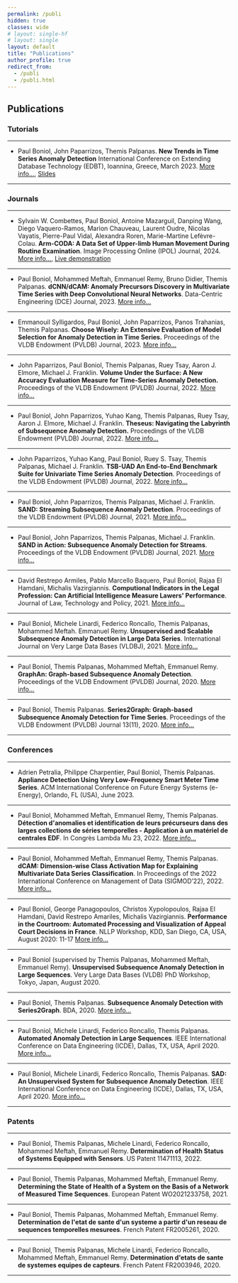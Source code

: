 ```yaml
---
permalink: /publi
hidden: true
classes: wide
# layout: single-hf
# layout: single
layout: default
title: "Publications"
author_profile: true
redirect_from: 
  - /publi
  - /publi.html
---
```


## Publications

### Tutorials

---

* Paul Boniol, John Paparrizos, Themis Palpanas. **New Trends in Time Series Anomaly Detection** International Conference on Extending Database Technology (EDBT), Ioannina, Greece, March 2023. [More info...](https://helios2.mi.parisdescartes.fr/~themisp/publications/edbt23-TimeSeriesAnomalyDetection-BoniolPaparrizosPalpanas-summary.pdf), [Slides](https://boniolp.github.io/assets/pdfs/EDBT_tutorial.pdf)

---


### Journals

---

* Sylvain W. Combettes, Paul Boniol, Antoine Mazarguil, Danping Wang, Diego Vaquero-Ramos, Marion Chauveau, Laurent Oudre, Nicolas Vayatis, Pierre-Paul Vidal, Alexandra Roren, Marie-Martine Lefèvre-Colau. **Arm-CODA: A Data Set of Upper-limb Human Movement During Routine Examination**. Image Processing Online (IPOL) Journal, 2024. [More info...](https://www.ipol.im/pub/art/2024/494/), [Live demonstration](https://ipolcore.ipol.im/demo/clientApp/demo.html?id=494)

---

* Paul Boniol, Mohammed Meftah, Emmanuel Remy, Bruno Didier, Themis Palpanas. **dCNN/dCAM: Anomaly Precursors Discovery in Multivariate Time Series with Deep Convolutional Neural Networks**. Data-Centric Engineering (DCE) Journal, 2023. [More info...](https://boniolp.github.io/dcam)

---

* Emmanouil Sylligardos, Paul Boniol, John Paparrizos, Panos Trahanias, Themis Palpanas. **Choose Wisely: An Extensive Evaluation of Model Selection for Anomaly Detection in Time Series.** Proceedings of the VLDB Endowment (PVLDB) Journal, 2023. [More info...](https://boniolp.github.io/msad)

---

* John Paparrizos, Paul Boniol, Themis Palpanas, Ruey Tsay, Aaron J. Elmore, Michael J. Franklin. **Volume Under the Surface: A New Accuracy Evaluation Measure for Time-Series Anomaly Detection.** Proceedings of the VLDB Endowment (PVLDB) Journal, 2022. [More info...](https://www.researchgate.net/publication/363485317_Volume_Under_the_Surface_A_New_Accuracy_Evaluation_Measure_for_Time-Series_Anomaly_Detection)

---

* Paul Boniol, John Paparrizos, Yuhao Kang, Themis Palpanas, Ruey Tsay, Aaron J. Elmore, Michael J. Franklin. **Theseus: Navigating the Labyrinth of Subsequence Anomaly Detection.** Proceedings of the VLDB Endowment (PVLDB) Journal, 2022. [More info...](https://www.researchgate.net/publication/363480726_Theseus_Navigating_the_Labyrinth_of_Time-Series_Anomaly_Detection)

---

* John Paparrizos, Yuhao Kang, Paul Boniol, Ruey S. Tsay, Themis Palpanas, Michael J. Franklin. **TSB-UAD An End-to-End Benchmark Suite for Univariate Time Series Anomaly Detection**. Proceedings of the VLDB Endowment (PVLDB) Journal, 2022. [More info...](https://www.researchgate.net/publication/361483861_TSB-UAD_an_end-to-end_benchmark_suite_for_univariate_time-series_anomaly_detection)

---

* Paul Boniol, John Paparrizos, Themis Palpanas, Michael J. Franklin. **SAND: Streaming Subsequence Anomaly Detection**. Proceedings of the VLDB Endowment (PVLDB) Journal, 2021. [More info...](https://boniolp.github.io/sand)

---

* Paul Boniol, John Paparrizos, Themis Palpanas, Michael J. Franklin. **SAND in Action: Subsequence Anomaly Detection for Streams**. Proceedings of the VLDB Endowment (PVLDB) Journal, 2021. [More info...](https://boniolp.github.io/sand)

--- 

* David Restrepo Armiles, Pablo Marcello Baquero, Paul Boniol, Rajaa El Hamdani, Michalis Vazirgiannis. **Computional Indicators in the Legal Profession: Can Artificial Intelligence Measure Lawers' Performance**. Journal of Law, Technology and Policy, 2021. [More info...](https://papers.ssrn.com/sol3/papers.cfm?abstract_id=3974526)

--- 

* Paul Boniol, Michele Linardi, Federico Roncallo, Themis Palpanas, Mohammed Meftah. Emmanuel Remy. **Unsupervised and Scalable Subsequence Anomaly Detection in Large Data Series**. International Journal on Very Large Data Bases (VLDBJ), 2021. [More info...](https://boniolp.github.io/norma)

---

* Paul Boniol, Themis Palpanas, Mohammed Meftah, Emmanuel Remy. **GraphAn: Graph-based Subsequence Anomaly Detection**. Proceedings of the VLDB Endowment (PVLDB) Journal, 2020. [More info...](https://boniolp.github.io/s2g)

---

* Paul Boniol, Themis Palpanas. **Series2Graph: Graph-based Subsequence Anomaly Detection for Time Series**. Proceedings of the VLDB Endowment (PVLDB) Journal 13(11), 2020. [More info...](https://boniolp.github.io/s2g)

---

### Conferences


---

* Adrien Petralia, Philippe Charpentier, Paul Boniol, Themis Palpanas. **Appliance Detection Using Very Low-Frequency Smart Meter Time Series**. ACM International Conference on Future Energy Systems (e-Energy), Orlando, FL (USA), June 2023.

---

* Paul Boniol, Mohammed Meftah, Emmanuel Remy, Themis Palpanas. **Détection d'anomalies et identification de leurs précurseurs dans des larges collections de séries temporelles - Application à un matériel de centrales EDF**. In Congrès Lambda Mu 23, 2022. [More info...](https://boniolp.github.io/assets/pdfs/lambda-mu-conference-IEEE-format.pdf)

---

* Paul Boniol, Mohammed Meftah, Emmanuel Remy, Themis Palpanas. **dCAM: Dimension-wise Class Activation Map for Explaining Multivariate Data Series Classification**. In Proceedings of the 2022 International Conference on Management of Data (SIGMOD’22), 2022. [More info...](https://boniolp.github.io/dcam)

---

* Paul Boniol, George Panagopoulos, Christos Xypolopoulos, Rajaa El Hamdani, David Restrepo Amariles, Michalis Vazirgiannis. **Performance in the Courtroom: Automated Processing and Visualization of Appeal Court Decisions in France**. NLLP Workshop, KDD, San Diego, CA, USA, August 2020: 11-17 [More info...](https://boniolp.github.io/smartlaw)

---

* Paul Boniol (supervised by Themis Palpanas, Mohammed Meftah, Emmanuel Remy). **Unsupervised Subsequence Anomaly Detection in Large Sequences**. Very Large Data Bases (VLDB) PhD Workshop, Tokyo, Japan, August 2020.

---

* Paul Boniol, Themis Palpanas. **Subsequence Anomaly Detection with Series2Graph**. BDA, 2020. [More info...](https://boniolp.github.io/s2g)

---

* Paul Boniol, Michele Linardi, Federico Roncallo, Themis Palpanas. **Automated Anomaly Detection in Large Sequences**. IEEE International Conference on Data Engineering (ICDE), Dallas, TX, USA, April 2020. [More info...](https://boniolp.github.io/norma)

---

* Paul Boniol, Michele Linardi, Federico Roncallo, Themis Palpanas. **SAD: An Unsupervised System for Subsequence Anomaly Detection**. IEEE International Conference on Data Engineering (ICDE), Dallas, TX, USA, April 2020. [More info...](https://boniolp.github.io/norma)

---

### Patents

---

* Paul Boniol, Themis Palpanas, Michele Linardi, Federico Roncallo, Mohammed Meftah, Emmanuel Remy. **Determination of Health Status of Systems Equipped with Sensors**. US Patent 11471113, 2022.

---

* Paul Boniol, Themis Palpanas, Mohammed Meftah, Emmanuel Remy. **Determining the State of Health of a System on the Basis of a Network of Measured Time Sequences**. European Patent WO2021233758, 2021.

---

* Paul Boniol, Themis Palpanas, Mohammed Meftah, Emmanuel Remy. **Determination de l'etat de sante d'un systeme a partir d'un reseau de sequences temporelles mesurees**. French Patent FR2005261, 2020.

---

* Paul Boniol, Themis Palpanas, Michele Linardi, Federico Roncallo, Mohammed Meftah, Emmanuel Remy. **Determination d'etats de sante de systemes equipes de capteurs**. French Patent FR2003946, 2020.

---
